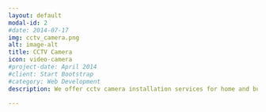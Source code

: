 ```yaml
---
layout: default
modal-id: 2
#date: 2014-07-17
img: cctv_camera.png
alt: image-alt
title: CCTV Camera
icon: video-camera
#project-date: April 2014
#client: Start Bootstrap
#category: Web Development
description: We offer cctv camera installation services for home and business and any other services related to camera. 

---
```

